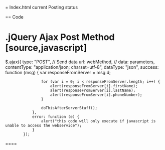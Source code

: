 = Index.html current Posting status 

== Code 

.jQuery Ajax Post Method
[source,javascript]
====
$.ajax({
				type: "POST", // Send data
				url: webMethod, //
				data: parameters,
				contentType: "application/json; charset=utf-8", 
				dataType: "json",
				success: function (msg) {
					var responseFromServer = msg.d;

					for (var i = 0; i < responseFromServer.length; i++) {
						alert(responseFromServer[i].firstName);
						alert(responseFromServer[i].lastName);
						alert(responseFromServer[i].phoneNumber);
					}
					
					doThisAfterServerStuff();
				},
				error: function (e) {
					alert("this code will only execute if javascript is unable to access the webservice");
				}
			});
====
